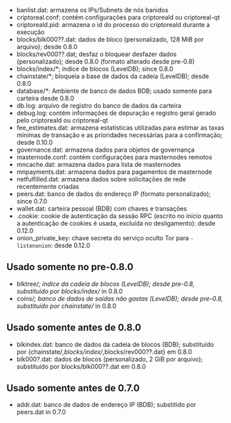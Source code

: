 
* banlist.dat: armazena os IPs/Subnets de nós banidos
* criptoreal.conf: contém configurações para criptoreald ou criptoreal-qt
* criptoreald.pid: armazena o id do processo do criptoreald durante a execução
* blocks/blk000??.dat: dados de bloco (personalizado, 128 MiB por arquivo); desde 0.8.0
* blocks/rev000??.dat; desfaz o bloquear desfazer dados (personalizado); desde 0.8.0 (formato alterado desde pre-0.8)
* blocks/index/*; índice de blocos (LevelDB); since 0.8.0
* chainstate/*; bloqueia a base de dados da cadeia (LevelDB); desde 0.8.0
* database/*: Ambiente de banco de dados BDB; usado somente para carteira desde 0.8.0
* db.log: arquivo de registro do banco de dados da carteira
* debug.log: contém informações de depuração e registro geral gerado pelo criptoreald ou criptoreal-qt
* fee_estimates.dat: armazena estatísticas utilizadas para estimar as taxas mínimas de transação e as prioridades necessárias para a confirmação; desde 0.10.0
* governance.dat: armazena dados para objetos de governança
* masternode.conf: contém configurações para masternodes remotos
* mncache.dat: armazena dados para lista de masternodes
* mnpayments.dat: armazena dados para pagamentos de masternode
* netfulfilled.dat: armazena dados sobre solicitações de rede recentemente criadas
* peers.dat: banco de dados do endereço IP (formato personalizado); since 0.7.0
* wallet.dat: carteira pessoal (BDB) com chaves e transações
* .cookie: cookie de autenticação da sessão RPC (escrito no início quanto a autenticação de cookies é usada, excluída no desligamento): desde 0.12.0
* onion_private_key: chave secreta do serviço oculto Tor para `-listenonion`: desde 0.12.0

Usado somente no pre-0.8.0
---------------------
* blktree/*; índice da cadeia de blocos (LevelDB); desde pre-0.8, substituído por blocks/index/* in 0.8.0
* coins/*; banco de dados de saídas não gastas (LevelDB); desde pre-0.8, substituído por chainstate/* in 0.8.0

Usado somente antes de 0.8.0
---------------------
* blkindex.dat: banco de dados da cadeia de blocos (BDB); substituído por {chainstate/*,blocks/index/*,blocks/rev000??.dat} em 0.8.0
* blk000?.dat: dados de blocos (personalizado, 2 GiB por arquivo); substituído por blocks/blk000??.dat em 0.8.0

Usado somente antes de 0.7.0
---------------------
* addr.dat: banco de dados de endereço IP (BDB); substitído por peers.dat in 0.7.0

